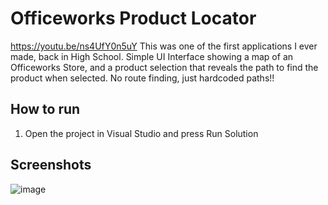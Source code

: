 # Officeworks Product Locator
https://youtu.be/ns4UfY0n5uY
This was one of the first applications I ever made, back in High School.
Simple UI Interface showing a map of an Officeworks Store, and a product selection that reveals the path to find the product when selected.
No route finding, just hardcoded paths!!

## How to run
1. Open the project in Visual Studio and press Run Solution

## Screenshots
![image](https://user-images.githubusercontent.com/53892067/203903903-b41995c4-07d1-43e8-99f9-a655f7b50b92.png)
